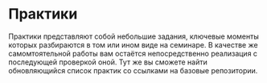 # Практики

Практики представляют собой небольшие задания, ключевые моменты которых разбираются в том или ином виде на семинаре. В качестве же самомтоятельной работы вам остаётся непосредственно реализация с последующей проверкой оной. Тут же вы сможете найти обновляющийся список практик со ссылками на базовые репозитории.
